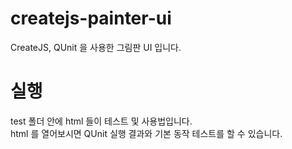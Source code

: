 # createjs-painter-ui
CreateJS, QUnit 을 사용한 그림판 UI 입니다.

# 실행
test 폴더 안에 html 들이 테스트 및 사용법입니다.  
html 를 열어보시면 QUnit 실행 결과와 기본 동작 테스트를 할 수 있습니다.